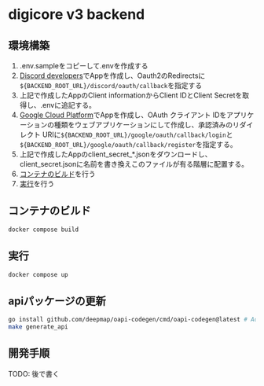 # digicore v3 backend

## 環境構築

1. .env.sampleをコピーして.envを作成する
1. [Discord developers](https://discord.com/developers/applications)でAppを作成し、Oauth2のRedirectsに`${BACKEND_ROOT_URL}/discord/oauth/callback`を指定する
1. 上記で作成したAppのClient informationからClient IDとClient Secretを取得し、.envに追記する。
1. [Google Cloud Platform](https://console.cloud.google.com/home/dashboard)でAppを作成し、OAuth クライアント IDをアプリケーションの種類をウェブアプリケーションにして作成し、承認済みのリダイレクト URIに`${BACKEND_ROOT_URL}/google/oauth/callback/login`と`${BACKEND_ROOT_URL}/google/oauth/callback/register`を指定する。
1. 上記で作成したAppのclient_secret_*.jsonをダウンロードし、client_secret.jsonに名前を書き換えこのファイルが有る階層に配置する。
1. [コンテナのビルド](#build-env)を行う
1. [実行](#run-env)を行う
<!-- 1. [db migration](#db-migration)を行う -->

## コンテナのビルド

```sh
docker compose build
```

## 実行

```sh
docker compose up
```

## apiパッケージの更新

```sh
go install github.com/deepmap/oapi-codegen/cmd/oapi-codegen@latest # Add "${HOME}"/go/bin to PATH
make generate_api
```

## 開発手順

TODO: 後で書く
